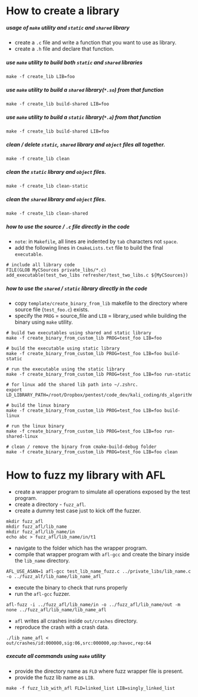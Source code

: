 # How to create a library

##### usage of `make` utility and `static` and `shared` library

- create a `.c` file and write a function that you want to use as library.
- create a `.h` file and declare that function.

##### use `make` utility to build both `static` and `shared` libraries
```
make -f create_lib LIB=foo
```

##### use `make` utility to build a `shared` library(`*.so`) from that function
```
make -f create_lib build-shared LIB=foo
```

##### use `make` utility to build a `static` library(`*.a`) from that function
```
make -f create_lib build-shared LIB=foo
```

##### clean / delete `static`, `shared` library and `object` files all together.
```
make -f create_lib clean
```
##### clean the `static` library and `object` files.
```
make -f create_lib clean-static
```

##### clean the `shared` library and `object` files.
```
make -f create_lib clean-shared
```

##### how to use the source / `.c` file directly in the code
- `note`: in `Makefile`, all lines are indented by `tab` characters not `space`.
- add the following lines in `CmakeLists.txt` file to build the final `executable`.
```
# include all library code
FILE(GLOB MyCSources private_libs/*.c)
add_executable(test_two_libs refresher/test_two_libs.c ${MyCSources})
```

##### how to use the `shared` / `static` library directly in the code
- copy `template/create_binary_from_lib` makefile to the directory where source file (`test_foo.c`) exists.
- specify the `PROG` = source_file and `LIB` = library_used while building the binary using `make` utility.
```
# build two executables using shared and static library
make -f create_binary_from_custom_lib PROG=test_foo LIB=foo

# build the executable using static library 
make -f create_binary_from_custom_lib PROG=test_foo LIB=foo build-static

# run the executable using the static library 
make -f create_binary_from_custom_lib PROG=test_foo LIB=foo run-static

# for linux add the shared lib path into ~/.zshrc.
export LD_LIBRARY_PATH=/root/Dropbox/pentest/code_dev/kali_coding/ds_algorithm/private_libs/shared

# build the linux binary
make -f create_binary_from_custom_lib PROG=test_foo LIB=foo build-linux

# run the linux binary
make -f create_binary_from_custom_lib PROG=test_foo LIB=foo run-shared-linux

# clean / remove the binary from cmake-build-debug folder
make -f create_binary_from_custom_lib PROG=test_foo LIB=foo clean
```

# How to fuzz my library with AFL

- create a wrapper program to simulate all operations exposed by the test program.
- create a directory - `fuzz_afl`.
- create a dummy test case just to kick off the fuzzer. 
```
mkdir fuzz_afl
mkdir fuzz_afl/lib_name
mkdir fuzz_afl/lib_name/in
echo abc > fuzz_afl/lib_name/in/t1
```
- navigate to the folder which has the wrapper program.
- compile that wrapper program with `afl-gcc` and create the binary inside the `lib_name` directory.
```
AFL_USE_ASAN=1 afl-gcc test_lib_name_fuzz.c ../private_libs/lib_name.c -o ../fuzz_alf/lib_name/lib_name_afl
```
- execute the binary to check that runs properly
- run the `afl-gcc` fuzzer.
```
afl-fuzz -i ../fuzz_afl/lib_name/in -o ../fuzz_afl/lib_name/out -m none ../fuzz_afl/lib_name/lib_name_afl
```
- `afl` writes all crashes inside `out/crashes` directory. 
- reproduce the crash with a crash data.
```
./lib_name_afl < out/crashes/id:000000,sig:06,src:000000,op:havoc,rep:64
```

##### execute all commands using `make` utility

- provide the directory name as `FLD` where fuzz wrapper file is present.
- provide the fuzz lib name as `LIB`.
```
make -f fuzz_lib_with_afl FLD=linked_list LIB=singly_linked_list
```